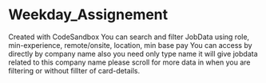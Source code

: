 # Weekday_Assignement
Created with CodeSandbox
You can search and filter JobData using role, min-experience, remote/onsite, location, min base pay 
You can access by directly by company name also you need only type name it will give jobdata related to this company name
please scroll for more data in when you are filtering or without fillter of card-details.

